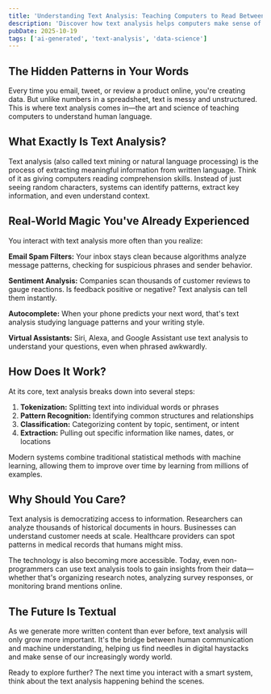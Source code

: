 ```yaml
---
title: 'Understanding Text Analysis: Teaching Computers to Read Between the Lines'
description: 'Discover how text analysis helps computers make sense of human language, from detecting spam to understanding customer sentiment.'
pubDate: 2025-10-19
tags: ['ai-generated', 'text-analysis', 'data-science']
---
```


## The Hidden Patterns in Your Words

Every time you email, tweet, or review a product online, you're creating data. But unlike numbers in a spreadsheet, text is messy and unstructured. This is where text analysis comes in—the art and science of teaching computers to understand human language.

## What Exactly Is Text Analysis?

Text analysis (also called text mining or natural language processing) is the process of extracting meaningful information from written language. Think of it as giving computers reading comprehension skills. Instead of just seeing random characters, systems can identify patterns, extract key information, and even understand context.

## Real-World Magic You've Already Experienced

You interact with text analysis more often than you realize:

**Email Spam Filters:** Your inbox stays clean because algorithms analyze message patterns, checking for suspicious phrases and sender behavior.

**Sentiment Analysis:** Companies scan thousands of customer reviews to gauge reactions. Is feedback positive or negative? Text analysis can tell them instantly.

**Autocomplete:** When your phone predicts your next word, that's text analysis studying language patterns and your writing style.

**Virtual Assistants:** Siri, Alexa, and Google Assistant use text analysis to understand your questions, even when phrased awkwardly.

## How Does It Work?

At its core, text analysis breaks down into several steps:

1. **Tokenization:** Splitting text into individual words or phrases
2. **Pattern Recognition:** Identifying common structures and relationships
3. **Classification:** Categorizing content by topic, sentiment, or intent
4. **Extraction:** Pulling out specific information like names, dates, or locations

Modern systems combine traditional statistical methods with machine learning, allowing them to improve over time by learning from millions of examples.

## Why Should You Care?

Text analysis is democratizing access to information. Researchers can analyze thousands of historical documents in hours. Businesses can understand customer needs at scale. Healthcare providers can spot patterns in medical records that humans might miss.

The technology is also becoming more accessible. Today, even non-programmers can use text analysis tools to gain insights from their data—whether that's organizing research notes, analyzing survey responses, or monitoring brand mentions online.

## The Future Is Textual

As we generate more written content than ever before, text analysis will only grow more important. It's the bridge between human communication and machine understanding, helping us find needles in digital haystacks and make sense of our increasingly wordy world.

Ready to explore further? The next time you interact with a smart system, think about the text analysis happening behind the scenes.
